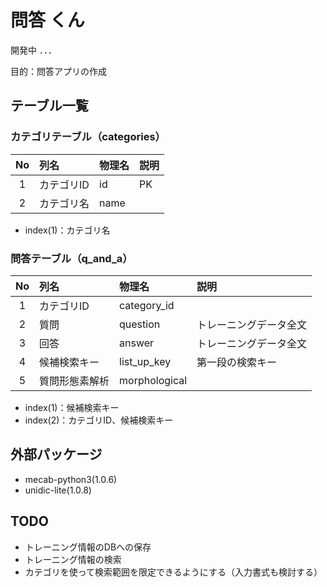 # 問答 くん

開発中 ．．．

目的：問答アプリの作成

## テーブル一覧

### カテゴリテーブル（categories）

|No|列名|物理名|説明|
|:---:|:---|:---|:---|
|1|カテゴリID|id|PK|
|2|カテゴリ名|name||

* index(1)：カテゴリ名

### 問答テーブル（q_and_a）

|No|列名|物理名|説明|
|:---:|:---|:---|:---|
|1|カテゴリID|category_id||
|2|質問|question|トレーニングデータ全文|
|3|回答|answer|トレーニングデータ全文|
|4|候補検索キー|list_up_key|第一段の検索キー|
|5|質問形態素解析|morphological||

* index(1)：候補検索キー
* index(2)：カテゴリID、候補検索キー

## 外部パッケージ
* mecab-python3(1.0.6)
* unidic-lite(1.0.8)

## TODO

* トレーニング情報のDBへの保存
* トレーニング情報の検索
* カテゴリを使って検索範囲を限定できるようにする（入力書式も検討する）
